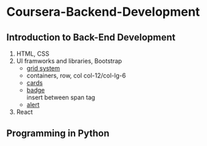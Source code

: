 # Coursera-Backend-Development
## Introduction to Back-End Development
1. HTML, CSS
2. UI framworks and libraries, Bootstrap
   - [grid system](https://getbootstrap.com/docs/4.0/layout/grid/)
   - containers, row, col col-12/col-lg-6
   - [cards](https://getbootstrap.com/docs/4.0/components/card/)
   - [badge](https://getbootstrap.com/docs/4.0/components/badge/)<br>insert between span tag
   - [alert](https://getbootstrap.com/docs/4.0/components/alerts/)
3. React
## Programming in Python
